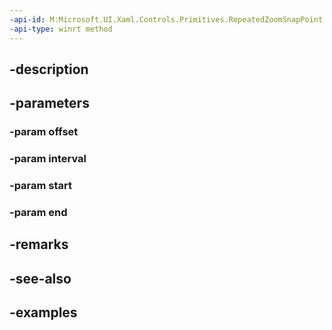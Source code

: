 ```yaml
---
-api-id: M:Microsoft.UI.Xaml.Controls.Primitives.RepeatedZoomSnapPoint.#ctor(System.Double,System.Double,System.Double,System.Double)
-api-type: winrt method
---
```


## -description

## -parameters

### -param offset

### -param interval

### -param start

### -param end

## -remarks

## -see-also

## -examples

